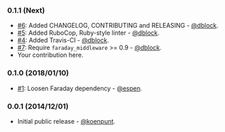 ### 0.1.1 (Next)

* [#6](https://github.com/fetch/faraday_hal_middleware/pull/6): Added CHANGELOG, CONTRIBUTING and RELEASING - [@dblock](https://github.com/dblock).
* [#5](https://github.com/fetch/faraday_hal_middleware/pull/5): Added RuboCop, Ruby-style linter - [@dblock](https://github.com/dblock).
* [#4](https://github.com/fetch/faraday_hal_middleware/pull/4): Added Travis-CI - [@dblock](https://github.com/dblock).
* [#7](https://github.com/fetch/faraday_hal_middleware/pull/7): Require `faraday_middleware` >= 0.9 - [@dblock](https://github.com/dblock).
* Your contribution here.

### 0.1.0 (2018/01/10)

* [#1](https://github.com/fetch/faraday_hal_middleware/pull/1): Loosen Faraday dependency - [@espen](https://github.com/espen).

### 0.0.1 (2014/12/01)

* Initial public release - [@koenpunt](https://github.com/koenpunt).

